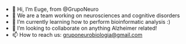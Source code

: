 - 👋 Hi, I’m Euge, from @GrupoNeuro
- 👀 We are a team working on neurosciences and cognitive disorders
- 🌱 I’m currently learning how to perform bioinformatic analysis :)
- 💞️ I’m looking to collaborate on anything Alzheimer related!
- 📫 How to reach us: gruponeurobiologia@gmail.com

<!---
GrupoNeuro/GrupoNeuro is a ✨ special ✨ repository because its `README.md` (this file) appears on your GitHub profile.
You can click the Preview link to take a look at your changes.
--->
